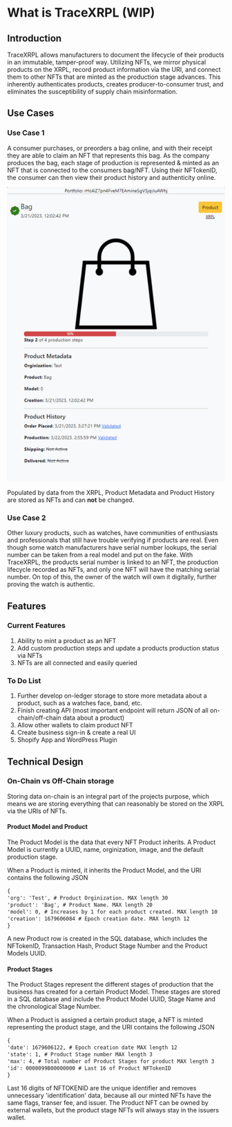# What is TraceXRPL (WIP)

## Introduction

TraceXRPL allows manufacturers to document the lifecycle of their products in an immutable, tamper-proof way. Utilizing NFTs, we mirror physical products on the XRPL, record product information via the URI, and connect them to other NFTs that are minted as the production stage advances. This inherently authenticates products, creates producer-to-consumer trust, and eliminates the susceptibility of supply chain misinformation.

## Use Cases

### Use Case 1

A consumer purchases, or preorders a bag online, and with their receipt they are able to claim an NFT that represents this bag. As the company produces the bag, each stage of production is represented & minted as an NFT that is connected to the consumers bag/NFT.  Using their NFTokenID, the consumer can then view their product history and authenticity online. 

![Authenticity Example](./images/authenticity_example.png)

Populated by data from the XRPL, Product Metadata and Product History are stored as NFTs and can **not** be changed. 

### Use Case 2

Other luxury products, such as watches, have communities of enthusiasts and professionals that still have trouble verifying if products are real. Even though some watch manufacturers have serial number lookups, the serial number can be taken from a real model and put on the fake. With TraceXRPL, the products serial number is linked to an NFT, the production lifecycle recorded as NFTs, and only one NFT will have the matching serial number. On top of this, the owner of the watch will own it digitally, further proving the watch is authentic.

## Features

### Current Features

1. Ability to mint a product as an NFT
2. Add custom production steps and update a products production status via NFTs
3. NFTs are all connected and easily queried

### To Do List

1. Further develop on-ledger storage to store more metadata about a product, such as a watches face, band, etc.
2. Finish creating API (most important endpoint will return JSON of all on-chain/off-chain data about a product)
3. Allow other wallets to claim product NFT
4. Create business sign-in & create a real UI
5. Shopify App and WordPress Plugin

## Technical Design

### On-Chain vs Off-Chain storage

Storing data on-chain is an integral part of the projects purpose, which means we are storing everything that can reasonably be stored on the XRPL via the URIs of NFTs. 

#### Product Model and Product

The Product Model is the data that every NFT Product inherits. A Product Model is currently a UUID, name, orginization, image, and the default production stage.

When a Product is minted, it inherits the Product Model, and the URI contains the following JSON 
```
{
'org': 'Test', # Product Orginization. MAX length 30 
'product': 'Bag', # Product Name. MAX length 20
'model': 0, # Increases by 1 for each product created. MAX length 10
'creation': 1679606084 # Epoch creation date. MAX length 12 
}
```

A new Product row is created in the SQL database, which includes the NFTokenID, Transaction Hash, Product Stage Number and the Product Models UUID.

#### Product Stages

The Product Stages represent the different stages of production that the business has created for a certain Product Model. These stages are stored in a SQL database and include the Product Model UUID, Stage Name and the chronological Stage Number.

When a Product is assigned a certain product stage, a NFT is minted representing the product stage, and the URI contains the following JSON

```
{
'date': 1679606122, # Epoch creation date MAX length 12
'state': 1, # Product Stage number MAX length 3
'max': 4, # Total number of Product Stages for product MAX length 3
'id': 0000099B00000000 # Last 16 of Product NFTokenID
}
```

Last 16 digits of NFTOKENID are the unique identifier and removes unnecessary 'identification' data, because all our minted NFTs have the same flags, transer fee, and issuer. The Product NFT can be owned by external wallets, but the product stage NFTs will always stay in the issuers wallet.
